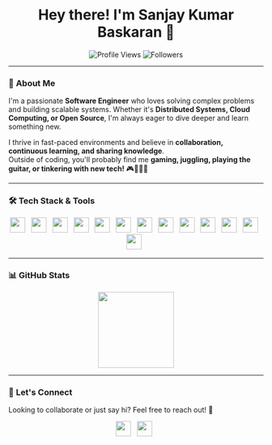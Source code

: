 <h1 align="center"> Hey there! I'm Sanjay Kumar Baskaran 👋 </h1>

<p align="center">
  <img src="https://komarev.com/ghpvc/?username=sanjaybaskaran01&label=Profile%20views&color=009127" alt="Profile Views" />
  <img src="https://img.shields.io/github/followers/sanjaybaskaran01?color=009127&label=Followers" alt="Followers" />
</p>

---

### 🚀 **About Me**
I'm a passionate **Software Engineer** who loves solving complex problems and building scalable systems. Whether it's **Distributed Systems, Cloud Computing, or Open Source**, I'm always eager to dive deeper and learn something new.  

I thrive in fast-paced environments and believe in **collaboration, continuous learning, and sharing knowledge**.  
Outside of coding, you'll probably find me **gaming, juggling, playing the guitar, or tinkering with new tech!** 🎮🎸🤹‍♂️

---

### 🛠️ **Tech Stack & Tools**
<p align="center">
  <img src="./assets/html.svg" height="30"/> &nbsp;
  <img src="./assets/css.svg" height="30"/> &nbsp;
  <img src="./assets/javascript.svg" height="30"/> &nbsp;
  <img src="./assets/typescript.svg" height="30"/> &nbsp;
  <img src="./assets/reactjs.svg" height="30"/> &nbsp;
  <img src="./assets/nodejs.svg" height="30"/> &nbsp;
  <img src="./assets/python.svg" height="30"/> &nbsp;
  <img src="./assets/rust.svg" height="30"/> &nbsp;
  <img src="./assets/c.svg" height="30"/> &nbsp;
  <img src="./assets/cpp.svg" height="30"/> &nbsp;
  <img src="./assets/docker.svg" height="30"/> &nbsp;
  <img src="./assets/git.svg" height="30"/> &nbsp;
  <img src="./assets/linux.png" height="30"/> &nbsp;
</p>

---

### 📊 **GitHub Stats**
<p align="center">
  <img src="https://github-readme-stats.vercel.app/api?username=sanjaybaskaran01&show_icons=true&title_color=00FFA5&bg_color=0D1117&icon_color=00FFA5&text_color=F8F7F9&hide_border=1" height=150/>
</p>

---

### 🤝 **Let's Connect**
Looking to collaborate or just say hi? Feel free to reach out! 🚀  
<p align="center">
  <a href="https://www.linkedin.com/in/sanjaybaskaran/"><img src="./assets/linkedin.svg" height="30"/></a>&nbsp;&nbsp;
  <a href="mailto:sanjaybaskaran01@gmail.com"><img src="./assets/gmail.svg" height="30"/></a>&nbsp;&nbsp;
</p>
